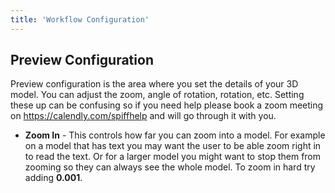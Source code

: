 ```yaml
---
title: 'Workflow Configuration'
---
```


## Preview Configuration

Preview configuration is the area where you set the details of your 3D model. You can adjust the zoom, angle of rotation, rotation, etc. Setting these up can be confusing so if you need help please book a zoom meeting on https://calendly.com/spiffhelp and will go through it with you.

- **Zoom In** - This controls how far you can zoom into a model. For example on a model that has text you may want the user to be able zoom right in to read the text. Or for a larger model you might want to stop them from zooming so they can always see the whole model. To zoom in hard try adding **0.001**.


